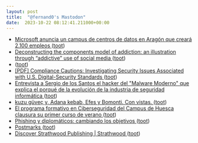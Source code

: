 ```yaml
---
layout: post
title:  "@fernand0's Mastodon"
date:  2023-10-22 08:12:41.211000+00:00
---
```

*  [Microsoft anuncia un campus de centros de datos en Aragón que creará 2.100 empleos  ](https://www.diariodelaltoaragon.es/noticias/aragon/2023/10/10/microsoft-anuncia-un-campus-de-centros-de-datos-en-aragon-que-creara-2-100-empleos-1683185-daa.html) ([toot](https://mastodon.social/@fernand0/111277661304257517))
*  [Deconstructing the components model of addiction: an illustration through “addictive” use of social media  ](https://www.sciencedirect.com/science/article/pii/S0306460323000898) ([toot](https://mastodon.social/@fernand0/111277454028278057))
*  [ ](https://mastodon.social/users/fernand0/statuses/111274454395139056/activity) ([toot](https://mastodon.social/users/fernand0/statuses/111274454395139056/activity))
*  [[PDF] Compliance Cautions: Investigating Security Issues Associated with U.S. Digital-Security Standards   ](https://josiahdykstra.com/wp-content/uploads/2020/02/NDSS2020_Compliance_Cautions.pdf) ([toot](https://mastodon.social/@fernand0/111274364664620591))
*  [Entrevista a Sergio de los Santos el hacker del "Malware Moderno" que explica el porqué de la evolución de la industria de seguridad informática ](https://www.elladodelmal.com/2023/10/entrevista-sergio-de-los-santos-el.htm) ([toot](https://mastodon.social/@fernand0/111274151634232337))
*  [kuzu güveç y, Adana kebab, Efes y Bomonti.  Con vistas. ](https://avecesunafoto.wordpress.com/2023/10/21/kuzu-guvec-y-adana-kebab-efes-y-bomonti-con-vistas) ([toot](https://mastodon.social/@fernand0/111274126212536367))
*  [El programa formativo en Ciberseguridad del Campus de Huesca clausura su primer curso de verano ](https://cadenaser.com/aragon/2023/07/08/el-programa-formativo-en-ciberseguridad-del-campus-de-huesca-clausura-su-primer-curso-de-verano-radio-huesca) ([toot](https://mastodon.social/@fernand0/111273932397838170))
*  [Phishing y diplomáticos: cambiando los objetivos ](https://fernand0.github.io//phishing-diplomaticos) ([toot](https://mastodon.social/@fernand0/111273846601752760))
*  [Postmarks ](https://motd.co/2023/09/postmarks-launch) ([toot](https://mastodon.social/@fernand0/111273740511208872))
*  [Discover Strathwood Publishing \| Strathwood ](https://strathwood.co.uk) ([toot](https://mastodon.social/@fernand0/111273453484572973))
